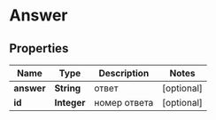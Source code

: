 
# Answer

## Properties
Name | Type | Description | Notes
------------ | ------------- | ------------- | -------------
**answer** | **String** | ответ |  [optional]
**id** | **Integer** | номер ответа |  [optional]



